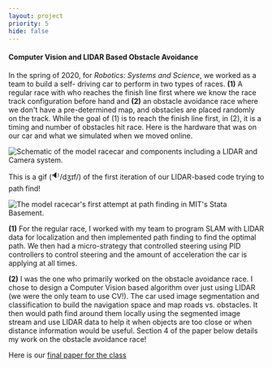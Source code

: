 ```yaml
---
layout: project
priority: 5
hide: false
---
```

#### Computer Vision and LIDAR Based Obstacle Avoidance
In the spring of 2020, for _Robotics: Systems and Science_, we worked as a team to build a self-
driving car to perform in two types of races. **(1)** A regular race with who reaches the finish line
first where we know the race track configuration before hand and **(2)** an obstacle avoidance race
where we don't have a pre-determined map, and obstacles are placed randomly on the track. While the goal
of (1) is to reach the finish line first, in (2), it is a timing and number of obstacles hit race. Here is
the hardware that was on our car and what we simulated when we moved online.

<img src="" data-echo="/resources/projects/rss_hardware.jpg" class="innerphoto" alt="Schematic of the model racecar and components including a LIDAR and Camera system."/>

This is a gif
(<span class="fake_anchor" onclick="playAudioGif()"><span style="font-size: 15px; transform: translateY(-3px);display: inline-block;">🔉</span>/dʒɪf/</a>)
of the first iteration of our LIDAR-based code trying to path find!

<img src="" data-echo="/resources/projects/rss_slow_drive.gif" class="innerphoto" alt="The model racecar's first attempt at path finding in MIT's Stata Basement."/>

**(1)** For the regular race, I worked with my team to program SLAM with LIDAR data for localization and then implemented path finding to find the optimal path. We then had a micro-strategy that controlled steering
using PID controllers to control steering and the amount of acceleration the car is applying at all times.

**(2)** I was the one who primarily worked on the obstacle avoidance race. I chose to design a Computer Vision
based algorithm over just using LIDAR (we were the only team to use CV!). The car used image segmentation
and classification to build the navigation space and map roads vs. obstacles. It then would path find around
them locally using the segmented image stream and use LIDAR data to help it when objects are too close or
when distance information would be useful. Section 4 of the paper below details my work on the obstacle
avoidance race!

Here is our [final paper for the class](resources/projects/rss_final_paper.pdf)
